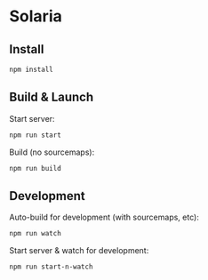 # Solaria

## Install

```sh
npm install
```

## Build & Launch

Start server:
```sh
npm run start
```

Build (no sourcemaps):
```sh
npm run build
```

## Development

Auto-build for development (with sourcemaps, etc):
```sh
npm run watch
```

Start server & watch for development:
```sh
npm run start-n-watch
```
